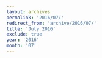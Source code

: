 ```yaml
---
layout: archives
permalink: '2016/07/'
redirect_from: 'archive/2016/07/'
title: 'July 2016'
exclude: true
year: '2016'
month: '07'
---
```

